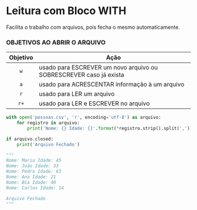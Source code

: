 # Leitura com Bloco WITH

Facilita o trabalho com arquivos, pois fecha o mesmo automaticamente.


### OBJETIVOS AO ABRIR O ARQUIVO


|Objetivo|Ação|
|:---:|---|
|``w``|usado para ESCREVER um novo arquivo ou SOBRESCREVER caso já exista |
|``a``|usado para ACRESCENTAR informação à um arquivo|
|``r``|usado para LER um arquivo|
|``r+``|usado para LER e ESCREVER no arquivo|


````python
with open('pessoas.csv', 'r', encoding='utf-8') as arquivo:
    for registro in arquivo:
        print('Nome: {} Idade: {}'.format(*registro.strip().split(',')))

if arquivo.closed:
    print('Arquivo Fechado')

"""
Nome: Maria Idade: 45
Nome: João Idade: 33
Nome: Pedro Idade: 63
Nome: Ana Idade: 21
Nome: Bia Idade: 40
Nome: Carlos Idade: 14

Arquivo Fechado
"""
````
